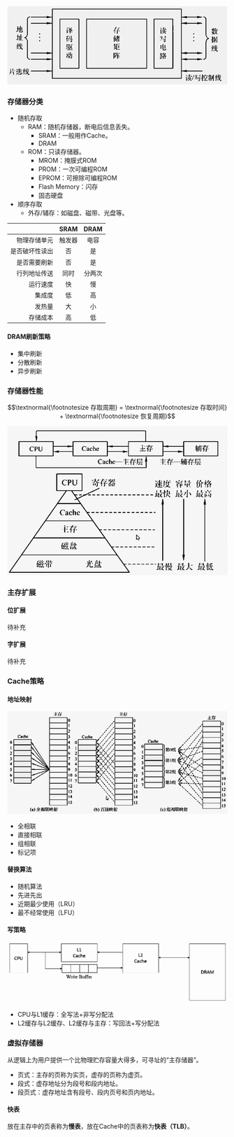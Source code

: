 
![storage](images/storage/storage.png)

### 存储器分类

- 随机存取
  - RAM：随机存储器，断电后信息丢失。
    - SRAM：一般用作Cache。
    - DRAM
  - ROM：只读存储器。
    - MROM：掩膜式ROM
    - PROM：一次可编程ROM
    - EPROM：可擦除可编程ROM
    - Flash Memory：闪存
    - 固态硬盘
- 顺序存取
  - 外存/辅存：如磁盘、磁带、光盘等。

|                |  SRAM  |  DRAM  |
| -------------: | :----: | :----: |
|   物理存储单元 | 触发器 |  电容  |
| 是否破坏性读出 |   否   |   是   |
|   是否需要刷新 |   否   |   是   |
|   行列地址传送 |  同时  | 分两次 |
|       运行速度 |   快   |   慢   |
|         集成度 |   低   |   高   |
|         发热量 |   大   |   小   |
|       存储成本 |   高   |   低   |

#### DRAM刷新策略

- 集中刷新
- 分散刷新
- 异步刷新

### 存储器性能

$$\textnormal{\footnotesize 存取周期} = \textnormal{\footnotesize 存取时间} + \textnormal{\footnotesize 恢复周期}$$

![memory](images/storage/memory.png)

### 主存扩展

#### 位扩展

待补充

#### 字扩展

待补充

### Cache策略

#### 地址映射

![associated](images/storage/associated.png)

- 全相联
- 直接相联
- 组相联
- 标记项

#### 替换算法

- 随机算法
- 先进先出
- 近期最少使用（LRU）
- 最不经常使用（LFU）

#### 写策略

![strategy](images/storage/strategy.png)

- CPU与L1缓存：全写法+非写分配法
- L2缓存与L2缓存、L2缓存与主存：写回法+写分配法

### 虚拟存储器

从逻辑上为用户提供一个比物理贮存容量大得多，可寻址的“主存储器”。

- 页式：主存的页称为实页，虚存的页称为虚页。
- 段式：虚存地址分为段号和段内地址。
- 段页式：虚存地址含有段号、段内页号和页内地址。

#### 快表

放在主存中的页表称为**慢表**，放在Cache中的页表称为**快表（TLB）**。
